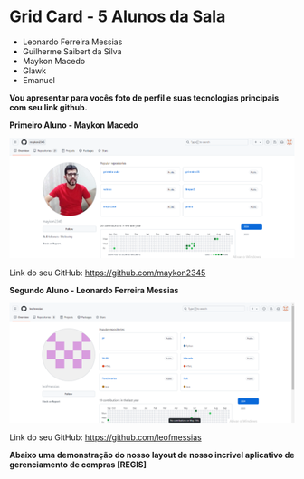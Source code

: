 # Grid Card - 5 Alunos da Sala
 * Leonardo Ferreira Messias
 * Guilherme Saibert da Silva
 * Maykon Macedo
 * Glawk
 * Emanuel

 **Vou apresentar para vocês foto de perfil e suas tecnologias principais com seu link github.**
 
 __Primeiro Aluno - Maykon Macedo__

 ![foto](mk.png)

 Link do seu GitHub: https://github.com/maykon2345

 **Segundo Aluno - Leonardo Ferreira Messias**

  ![foto02](lf.png)

  Link do seu GitHub: https://github.com/leofmessias

  **Abaixo uma demonstração do nosso layout de nosso incrivel aplicativo de gerenciamento de compras [REGIS]**
